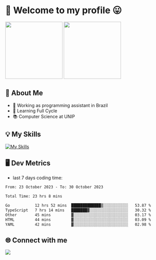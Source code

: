 # 🎉 Welcome to my profile 😛

<div>
  <img height="180em" src="https://github-readme-stats.vercel.app/api?username=VinicciusSantos&show_icons=true&icon_color=fff&include_all_commits=true&count_private=true&bg_color=30,000,000&title_color=fff&text_color=fff"/>
  <img height="180em" src="https://github-readme-stats.vercel.app/api/top-langs/?username=VinicciusSantos&langs_count=8&layout=compact&include_all_commits=true&count_private=true&bg_color=30,000,000&title_color=fff&text_color=fff"/>
</div>

## 📖 About Me
- 🔭 Working as programming assistant in Brazil
- 🌱 Learning Full Cycle
- 📚 Computer Science at UNIP

## 💡 My Skills

[![My Skills](https://skills.thijs.gg/icons?i=angular,react,styledcomponents,jest,html,css,sass,bootstrap,ts,js,go,nodejs,express,nestjs,git,c,py,postgres,mysql,sqlite,docker,graphql)](https://github.com/VinicciusSantos)

## 🖥️ Dev Metrics

- last 7 days coding time:

<!--START_SECTION:waka-->

```txt
From: 23 October 2023 - To: 30 October 2023

Total Time: 23 hrs 8 mins

Go           12 hrs 52 mins  █████████████▒░░░░░░░░░░░   53.87 %
TypeScript   7 hrs 14 mins   ███████▓░░░░░░░░░░░░░░░░░   30.32 %
Other        45 mins         ▓░░░░░░░░░░░░░░░░░░░░░░░░   03.17 %
HTML         44 mins         ▓░░░░░░░░░░░░░░░░░░░░░░░░   03.09 %
YAML         42 mins         ▓░░░░░░░░░░░░░░░░░░░░░░░░   02.98 %
```

<!--END_SECTION:waka-->

## 🌐 Connect with me

<a href="https://www.linkedin.com/in/vinicius-guedes-b817aa223/"><img src="https://img.shields.io/badge/LinkedIn-0077B5?style=for-the-badge&logo=linkedin&logoColor=white"/></a>

